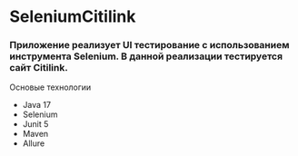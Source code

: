 # SeleniumCitilink
### Приложение реализует UI тестирование с использованием инструмента Selenium. В данной реализации тестируется сайт Citilink.

Основые технологии
- Java 17
- Selenium
- Junit 5
- Maven
- Allure

